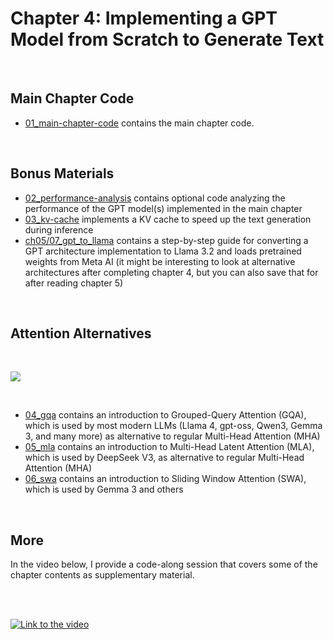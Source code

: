 # Chapter 4: Implementing a GPT Model from Scratch to Generate Text

&nbsp;
## Main Chapter Code

- [01_main-chapter-code](01_main-chapter-code) contains the main chapter code.

&nbsp;
## Bonus Materials

- [02_performance-analysis](02_performance-analysis) contains optional code analyzing the performance of the GPT model(s) implemented in the main chapter
- [03_kv-cache](03_kv-cache) implements a KV cache to speed up the text generation during inference
- [ch05/07_gpt_to_llama](../ch05/07_gpt_to_llama) contains a step-by-step guide for converting a GPT architecture implementation to Llama 3.2 and loads pretrained weights from Meta AI (it might be interesting to look at alternative architectures after completing chapter 4, but you can also save that for after reading chapter 5)


&nbsp;
## Attention Alternatives

&nbsp;

<img src="https://sebastianraschka.com/images/LLMs-from-scratch-images/bonus/attention-alternatives/attention-alternatives.webp">

&nbsp;

- [04_gqa](04_gqa) contains an introduction to Grouped-Query Attention (GQA), which is used by most modern LLMs (Llama 4, gpt-oss, Qwen3, Gemma 3, and many more) as alternative to regular Multi-Head Attention (MHA)
- [05_mla](05_mla) contains an introduction to Multi-Head Latent Attention (MLA), which is used by DeepSeek V3, as alternative to regular Multi-Head Attention (MHA)
- [06_swa](06_swa) contains an introduction to Sliding Window Attention (SWA), which is used by Gemma 3 and others


&nbsp;
## More

In the video below, I provide a code-along session that covers some of the chapter contents as supplementary material.

<br>
<br>

[![Link to the video](https://img.youtube.com/vi/YSAkgEarBGE/0.jpg)](https://www.youtube.com/watch?v=YSAkgEarBGE)
